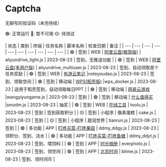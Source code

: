 # Captcha
 无聊写的验证码（未完待续）

🟢: 正常运行 🔴: 暂不可用 🟡: 待测试 

| 状态 | 类别 | 终端 | 任务名称 | 脚本名称 | 检查日期 | 备注 |
| --- | --- | --- | --- | --- | --- | --- | --- | --- | --- |
| 🟢️ | 签到 | WEB | [阿里云盘(极简版)](https://www.aliyundrive.com) | aliyundrive_light.js | 2023-08-23 | 签到，无推送功能 |
| 🟢️ | 签到 | WEB | [阿里云盘(多用户版)](https://www.aliyundrive.com) | aliyundrive_multiuser.js | 2023-08-23 | 签到、自动领取首个任务奖励 |
| 🟢️ | 签到 | WEB | [有道云笔记](https://note.youdao.com/) |noteyoudao.js | 2023-08-23 | 签到、领取空间 |
| 🟢️ | 签到 | 移动端 | [WPS(稻壳版)](https://vip.wps.cn/) |wps_docker.js | 2023-08-23 | 适用于稻壳签到，自动领取每日PPT |
| 🟢️ | 签到 | 移动端 | [网易云游戏](https://cg.163.com/) |wangyiyungame.js | 2023-08-23 | 签到 |
| 🟢️ | 签到 | 移动端 | [什么值得买](https://www.smzdm.com/) |smzdm.js | 2023-08-23 | 抽奖 |
| 🟢️ | 签到 | WEB | [在线工具](https://tool.lu/) | toolu.js | 2023-08-23 | 签到 | 签到获取积分 |
| 🟡 | 签到 | 小程序 | 像素蛋糕 | cake.js | 2023-08-23 | 签到 |
| 🟡 | 签到 | 小程序 | 甜润世界 | tianrun.js | 2023-08-23 | 签到 |
| 🟢️ | 多功能 | APP | [叮咚买菜-叮咚果园](https://ddxq.mobi) | ddmy_ddgy.js | 2023-08-23 | 领积分、签到、浇水 |
| 🟢️ | 多功能 | APP | [叮咚买菜-叮咚鱼塘](https://ddxq.mobi) | ddmy_ddyt.js | 2023-08-23 | 签到、喂饲料 |
| 🟢️ | 签到 | APP | [时光相册](https://www.everphoto.cn/) | everphoto.js | 2023-08-23 | 签到、领空间 |
| 🟢️ | 签到 | APP | [北京时间](https://www.btime.com) | btime.js | 2023-08-23 | 签到、领时间币 |
